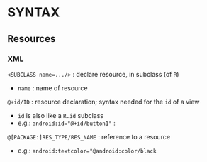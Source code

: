 # SYNTAX

## Resources

### XML

`<SUBCLASS name=.../>` : declare resource, in subclass (of `R`)
*	`name` : name of resource

`@+id/ID` : resource declaration; syntax needed for the `id` of a view
*	`id` is also like a `R.id` subclass
*	e.g.: `android:id="@+id/button1"` : 

`@[PACKAGE:]RES_TYPE/RES_NAME` : reference to a resource  
*	e.g.: `android:textcolor="@android:color/black`